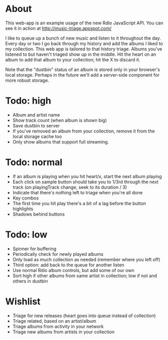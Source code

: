 # About

This web-app is an example usage of the new Rdio JavaScript API. You can see it in action at http://music-triage.appspot.com/

I like to queue up a bunch of new music and listen to it throughout the day. Every day or two I go back through my history and add the albums I liked to my collection. This web app is tailored to that history triage. Albums you've listened to but haven't triaged show up in the middle. Hit the heart on an album to add that album to your collection; hit the X to discard it.

Note that the "dustbin" status of an album is stored only in your browser's local storage. Perhaps in the future we'll add a server-side component for more robust storage.

# Todo: high

* Album and artist name
* Show track count (when album is shown big)
* Save dustbin to server
* If you've removed an album from your collection, remove it from the local storage cache too
* Only show albums that support full streaming.

# Todo: normal

* If an album is playing when you hit heart/x, start the next album playing
* Each click on sample button should take you to 1/3rd through the next track (on playingTrack change, seek to its duration / 3)
* Indicate that there's nothing left to triage when you're all done
* Key combos
* The first time you hit play there's a bit of a lag before the button highlights
* Shadows behind buttons

# Todo: low

* Spinner for buffering
* Periodically check for newly played albums
* Only load as much collection as needed (remember where you left off)
* Third option: add back to the queue for another listen
* Use normal Rdio album controls, but add some of our own
* Sort high if other albums from same artist in collection; low if not and others in dustbin

# Wishlist

* Triage for new releases (heart goes into queue instead of collection)
* Triage related, based on an artist/album
* Triage albums from activity in your network
* Triage new albums from artists in your collection

